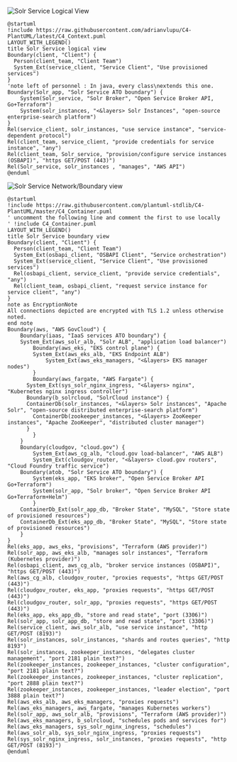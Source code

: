 ![Solr Service Logical View](http://www.plantuml.com/plantuml/png/RPD1ZzfE3CNlV0h_z_0lg40EvRIggWMAA18jg0bQLQeKpIO6fftCH6DFTb7Lxrw795IKlO77_Zs_PtWWLfv3ONh_QPkPa2CScKkwZoAldiS7pSVm50XzvYoZvN7cYaZbNYjRcL26Q3uPROsolFkyZenY99PIEg-xNtXSrkJrzDjcbwIFg-HJkbui5ry-zWSzrcmGOcSynEWhdI4OTz2PCb1fVExDNB2vygT-PhJe3k5kVlvmDu1VFO0jUdAsVKmPLN7fW4I-tGsaAJuHOv4kNhXFZKPweNMYBLKgEq8elQiqQMSnXtQ41FMxzyOwHZ2uPt1xAC_g5WtSmyh23rMf8M25_WIPKKJVhPX7cnFmKHC8RlpNKEqvLMKfabVsfya6djgcrcLdePbf5-hcPjxzH5zllYdHTfYs3DFjQWXBzpP1xzNU-IQH2v1geBR4oef5ORp_twWJUlhGt6JLFTLy9_mHkU05ZvRHbruJZWYLpuvG6iMDWEJq5SrDrZTQWR1B5xfwhTFMHZcAO2wpzJtOPSu8MyZNvxuvwVbuEKBciHxMoX38OgzAANjwZVbFpfUVGvGvkzU7u6yN9-Xlufd4FQYvvpyFB1T9jDt42VGdatU3LkYQVHqAo6YXh3eqWKyVOn2Y33v84A4mVm00)
```plantuml
@startuml
!include https://raw.githubusercontent.com/adrianvlupu/C4-PlantUML/latest/C4_Context.puml
LAYOUT_WITH_LEGEND()
title Solr Service logical view
Boundary(client, "Client") {
  Person(client_team, "Client Team")
  System_Ext(service_client, "Service Client", "Use provisioned services")
}
'note left of personnel : In java, every class\nextends this one.
Boundary(Solr_app, "Solr Service ATO boundary") {
    System(Solr_service, "Solr Broker", "Open Service Broker API, Go+Terraform")
    System(solr_instances, "<&layers> Solr Instances", "open-source enterprise-search platform")
}
Rel(service_client, solr_instances, "use service instance", "service-dependent protocol")
Rel(client_team, service_client, "provide credentials for service instance", "any")
Rel(client_team, Solr_service, "provision/configure service instances (OSBAPI)", "https GET/POST (443)")
Rel(Solr_service, solr_instances , "manages", "AWS API")
@enduml
```

![Solr Service Network/Boundary view](http://www.plantuml.com/plantuml/png/hPVVRnf74CUVmrynpKCBIWrouafkLRN13d6ikB5LYABs1Irt0woyx5vdzanevV-zDyknnt91LUI-BRSxd_antvjRNhDNvCkLwNoZRMRA767fVS4_3GQarls5zijoLZ9Ivgn7w_kPMmqAewpOdB3FZPuDBizExkJHnzzk1Yl57gbwDBsiB9IsIFr2-Dz1QIlZLGK1lqIOEsFSMji566qHbCqXsTR4rSf1oGZ6PSgOJSM8KROTt0p_kFqucNwwdhoRteokHX_UT7iThxr163j3C4Pwq1d2p9KsLxI11uthpaNzgviPZTP_3yylm-9v3_xf0DmXiRFrvjIZMiKJCAb-FUzLXyORzhYQZZxxhkEPAlGqmcx75yExQwYPrODT58wo9R8dvRMpXnJU7egOQDLmFZ92GUv1SsMFETGc752_epcCf8KCnZdkDY0ZpD5whGmBNzbDH2NP7sP8-5U9x2D7M_RAPj9WQk3XTCDzx5Zd4HJ3o6QqAQG87vp7pj0Oo9orcCaZXXmBdNdCGH42XhFoQwtz4YOtOpZjluJI6cG6vvT8Qyq8mixx7RHvM3OzLckkGXX-6iELUxWqhiphDWF4CrefENIjr3WM5OQJswYRQD8qJC1JTeQcoimguv-_DMg3nBzibJUykGYf5uNHMMWu6AToc2aZbQ9GQ80a327YlKGoUZ-MadXo1kJDmn30itO4Sbu2g6r6DY-SjZwuRpmSiLifgnP8d4Glc7e3hCkHzpYFNuvvhcYXFDPbVXj-nOZZoLceLYOT47LNwz2DA9wTGNp5tyoweRwx0zokSjoIMhi2xGcxaZA4NBCdFIj5E6WzKa6QyOHHKRQKalgve-fD5eUfox-TkqSiy9ZVFvrx7_PJv_iECrEoHzgLSUlbyQ2AZwa4GrqMxg52XMM_MeUA7EbVjgZR7ay7VPr4VTNTg8NGWaI7KtAbHqfoR9ZRpP3Xjbjl9M3QW2Srd-jizxf8Zeqcl9F8aWcSlasfcBj1n4LHYtX6xdwRm6s1DX8kmcEGqNhbNaoGICKUHbHGJCqI_ry9U_4EpIeH_BCzRKZTeeDfBZdMdB4NnOjFxmY1vIUuUJAj2KMROLotgLA1fqAt0JzsP7p7YZOp9PfnhGt9lZAJuqtLqfcoLJ03jrwsz-KCoQ97ZfZMzoVHwROHhKy6GtVxlUm9DTn3u6eq6TpTZYVGFJjxrQlP-x2MTYMvpnePwYyJ_mUi1OZrUZ8fblAhKJ66H0mScg-iz5hbm3jH58uyT7yuU_MorsfYM7qzeNK7EVZ4bOoj_krosalf_FJ7c5DAICVvyGeTentOjtcyL9Hpo3NqWw7YaiO6BBWZj2zF_XmDBfIWqh4kjzPOnPUdvwVoLT4MF7xslzOUMiJZRdRmpDcvNfJr7V7_vnF62qb3Fpy_VnhTeCgH00rc2VdLbyd9a6dVHjgogCrQ9vFRHvnMUxDfxUWUwHWWLNXhHkvnP5nUsmKXy-vYPf2EOjEx3cTBp4k338KBwaokxg_Hvl9Vvby0)

```plantuml
@startuml
!include https://raw.githubusercontent.com/plantuml-stdlib/C4-PlantUML/master/C4_Container.puml
' uncomment the following line and comment the first to use locally
' !include C4_Container.puml
LAYOUT_WITH_LEGEND()
title Solr Service boundary view
Boundary(client, "Client") {
  Person(client_team, "Client Team")
  System_Ext(osbapi_client, "OSBAPI Client", "Service orchestration")
  System_Ext(service_client, "Service Client", "Use provisioned services")
  Rel(osbapi_client, service_client, "provide service credentials", "any")
  Rel(client_team, osbapi_client, "request service instance for service client", "any")
}
note as EncryptionNote
All connections depicted are encrypted with TLS 1.2 unless otherwise noted.
end note
Boundary(aws, "AWS GovCloud") {
    Boundary(iaas, "IaaS services ATO boundary") {
    System_Ext(aws_solr_alb, "Solr ALB", "application load balancer")
        Boundary(aws_eks, "EKS control plane") {
	    System_Ext(aws_eks_alb, "EKS Endpoint ALB")
            System_Ext(aws_eks_managers, "<&layers> EKS manager nodes")
        }
        Boundary(aws_fargate, "AWS Fargate") {
	  System_Ext(sys_solr_nginx_ingress, "<&layers> nginx", "Kubernetes nginx ingress controller")
	  Boundary(b_solrcloud, "SolrCloud instance") {
	  ContainerDb(solr_instances, "<&layers> Solr instances", "Apache Solr", "open-source distributed enterprise-search platform")
	    ContainerDb(zookeeper_instances, "<&layers> ZooKeeper instances", "Apache ZooKeeper", "distributed cluster manager")
	  }
        }
    }
    Boundary(cloudgov, "cloud.gov") {
        System_Ext(aws_cg_alb, "cloud.gov load-balancer", "AWS ALB")
        System_Ext(cloudgov_router, "<&layers> cloud.gov routers", "Cloud Foundry traffic service")
	Boundary(atob, "Solr Service ATO boundary") {
	    System(eks_app, "EKS broker", "Open Service Broker API Go+Terraform")
	    System(solr_app, "Solr broker", "Open Service Broker API Go+Terraform+Helm")
        }
	ContainerDb_Ext(solr_app_db, "Broker State", "MySQL", "Store state of provisioned resources")
	ContainerDb_Ext(eks_app_db, "Broker State", "MySQL", "Store state of provisioned resources")
    }
}
Rel(eks_app, aws_eks, "provisions", "Terraform (AWS provider)")
Rel(solr_app, aws_eks_alb, "manages solr instances", "Terraform (Kubernetes provider)")
Rel(osbapi_client, aws_cg_alb, "broker service instances (OSBAPI)", "https GET/POST (443)")
Rel(aws_cg_alb, cloudgov_router, "proxies requests", "https GET/POST (443)")
Rel(cloudgov_router, eks_app, "proxies requests", "https GET/POST (443)")
Rel(cloudgov_router, solr_app, "proxies requests", "https GET/POST (443)")
Rel(eks_app, eks_app_db, "store and read state", "port (3306)")
Rel(solr_app, solr_app_db, "store and read state", "port (3306)")
Rel(service_client, aws_solr_alb, "use service instance", "http GET/POST (8193)")
Rel(solr_instances, solr_instances, "shards and routes queries", "http 8193")
Rel(solr_instances, zookeeper_instances, "delegates cluster management", "port 2181 plain text?")
Rel(zookeeper_instances, zookeeper_instances, "cluster configuration", "port 2181 plain text?")
Rel(zookeeper_instances, zookeeper_instances, "cluster replication", "port 2888 plain text?")
Rel(zookeeper_instances, zookeeper_instances, "leader election", "port 3888 plain text?")
Rel(aws_eks_alb, aws_eks_managers, "proxies requests")
Rel(aws_eks_managers, aws_fargate, "manages Kubernetes workers")
Rel(solr_app, aws_solr_alb, "provisions", "Terraform (AWS provider)")
Rel(aws_eks_managers, b_solrcloud, "schedules pods and services for")
Rel(aws_eks_managers, sys_solr_nginx_ingress, "schedules")
Rel(aws_solr_alb, sys_solr_nginx_ingress, "proxies requests")
Rel(sys_solr_nginx_ingress, solr_instances, "proxies requests", "http GET/POST (8193)")
@enduml
```
